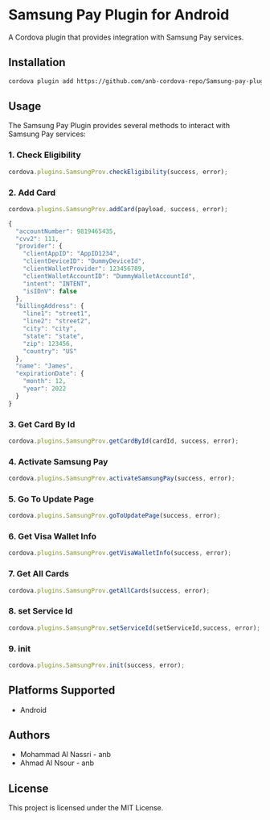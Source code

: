 # Samsung Pay Plugin for Android 

A Cordova plugin that provides integration with Samsung Pay services.

## Installation

```bash
cordova plugin add https://github.com/anb-cordova-repo/Samsung-pay-plugin.git
```

## Usage

The Samsung Pay Plugin provides several methods to interact with Samsung Pay services:

### 1. Check Eligibility

```javascript
cordova.plugins.SamsungProv.checkEligibility(success, error);
```

### 2. Add Card

```javascript
cordova.plugins.SamsungProv.addCard(payload, success, error);

{
  "accountNumber": 9819465435,
  "cvv2": 111,
  "provider": {
    "clientAppID": "AppID1234",
    "clientDeviceID": "DummyDeviceId",
    "clientWalletProvider": 123456789,
    "clientWalletAccountID": "DummyWalletAccountId",
    "intent": "INTENT",
    "isIDnV": false
  },
  "billingAddress": {
    "line1": "street1",
    "line2": "street2",
    "city": "city",
    "state": "state",
    "zip": 123456,
    "country": "US"
  },
  "name": "James",
  "expirationDate": {
    "month": 12,
    "year": 2022
  }
}

```

### 3. Get Card By Id

```javascript
cordova.plugins.SamsungProv.getCardById(cardId, success, error);
```

### 4. Activate Samsung Pay

```javascript
cordova.plugins.SamsungProv.activateSamsungPay(success, error);
```

### 5. Go To Update Page

```javascript
cordova.plugins.SamsungProv.goToUpdatePage(success, error);
```

### 6. Get Visa Wallet Info

```javascript
cordova.plugins.SamsungProv.getVisaWalletInfo(success, error);
```

### 7. Get All Cards

```javascript
cordova.plugins.SamsungProv.getAllCards(success, error);
```

### 8. set Service Id

```javascript
cordova.plugins.SamsungProv.setServiceId(setServiceId,success, error);
```

### 9. init

```javascript
cordova.plugins.SamsungProv.init(success, error);
```

## Platforms Supported

- Android

## Authors

- Mohammad Al Nassri - anb
- Ahmad Al Nsour - anb


## License

This project is licensed under the MIT License.
